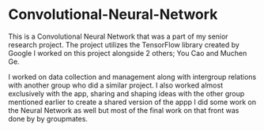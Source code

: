 # Convolutional-Neural-Network

This is a Convolutional Neural Network that was a part of my senior research project.
The project utilizes the TensorFlow library created by Google
I worked on this project alongside 2 others; You Cao and Muchen Ge.

I worked on data collection and management along with intergroup relations with another group who did a similar project.
I also worked almost exclusively with the app, sharing and shaping ideas with the other group mentioned earlier to create a shared version of the appp
I did some work on the Neural Network as well but most of the final work on that front was done by by groupmates.
